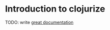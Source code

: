 # Introduction to clojurize

TODO: write [great documentation](http://jacobian.org/writing/great-documentation/what-to-write/)
